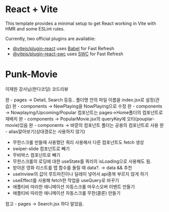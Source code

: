 # React + Vite

This template provides a minimal setup to get React working in Vite with HMR and some ESLint rules.

Currently, two official plugins are available:

- [@vitejs/plugin-react](https://github.com/vitejs/vite-plugin-react/blob/main/packages/plugin-react/README.md) uses [Babel](https://babeljs.io/) for Fast Refresh
- [@vitejs/plugin-react-swc](https://github.com/vitejs/vite-plugin-react-swc) uses [SWC](https://swc.rs/) for Fast Refresh

# Punk-Movie

이재원 강사님(판다코딩) 코드리뷰

완 - pages -> Detail, Search 등등.. 폴더명 안의 파일 이름을 index.jsx로 설정(관습)
완 - components -> NewPlaying을 NowPlaying으로 수정
완 - components -> Nowplaying/Upcoming/Popular 컴포넌트는 pages->Home폴더의 컴포넌트로 재배치
완 - components -> PopularMovie.jsx의 queryKey에 오타(pouplar-movie)있음
완 - components -> 바깥의 컴포넌트 폴더는 공용의 컴포넌트로 사용
완 - alias알아보기(상대경로는 사용하지 않기)

- 무한스크롤 만들때 사용했던 쿼리 사용해서 다른 컴포넌트도 fetch 생성
- swiper-slide 컴포넌트로 빼기
- 무비박스 컴포넌트로 빼기
- 무한스크롤의 로딩에 대한 useState를 쿼리의 isLoading으로 사용해도 됨.
- 받아온 영화 리스트를 맵 함수를 돌릴 때 data?. -> data && 추천
- useInview의 값이 루트마진이나 딜레이 넣어서 api중복 부르지 않게 하기
- useEffect를 사용해 fetch한 작업을 useQuery로 바꾸기
- 애플티비 따라한 애니메이션 자동스크롤 마우스오버 이벤트 만들기
- 애플티비 따라한 애니메이션 자동스크롤 무한(클론) 만들기

참고 - pages -> Search.jsx 하다 말았음.
